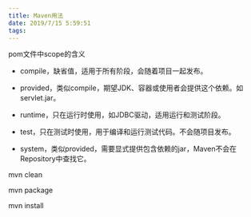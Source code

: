 ```yaml
---
title: Maven用法
date: 2019/7/15 5:59:51
tags:
---
```



pom文件中scope的含义

* compile，缺省值，适用于所有阶段，会随着项目一起发布。 

* provided，类似compile，期望JDK、容器或使用者会提供这个依赖。如servlet.jar。 

* runtime，只在运行时使用，如JDBC驱动，适用运行和测试阶段。 

* test，只在测试时使用，用于编译和运行测试代码。不会随项目发布。 

* system，类似provided，需要显式提供包含依赖的jar，Maven不会在Repository中查找它。  
  


mvn clean

mvn package

mvn install
